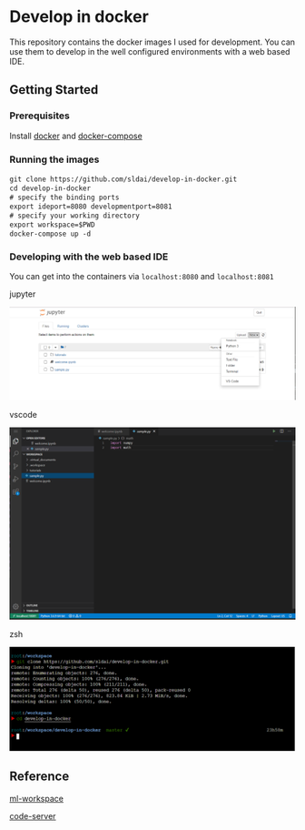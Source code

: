 # Develop in docker

<!-- If you get tired of configuring development environment and dislike your pure system being contaminated by these configurations, you should try docker. Docker provides containerized environment, like but better conda.  -->

This repository contains the docker images I used for development. You can use them to develop in the well configured environments with a web based IDE.  

## Getting Started

### Prerequisites

Install [docker](https://docs.docker.com/engine/install/ubuntu/) and [docker-compose](https://docs.docker.com/compose/install/)

### Running the images

```
git clone https://github.com/sldai/develop-in-docker.git
cd develop-in-docker
# specify the binding ports
export ideport=8080 developmentport=8081 
# specify your working directory
export workspace=$PWD
docker-compose up -d
```

### Developing with the web based IDE

You can get into the containers via `localhost:8080` and `localhost:8081`

jupyter

![jupyter](images/jupyter.png)

vscode

![vscode](images/vscode.png)

zsh

![zsh](images/zsh.png)


## Reference 

[ml-workspace](https://github.com/ml-tooling/ml-workspace)

[code-server](https://github.com/cdr/code-server)
